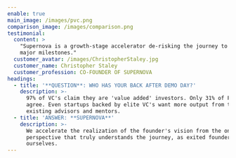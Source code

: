 ```yaml
---
enable: true
main_image: /images/pvc.png
comparison_image: /images/comparison.png
testimonial:
  content: >
    "Supernova is a growth-stage accelerator de-risking the journey to the next
    major milestones."
  customer_avatar: /images/ChristopherStaley.jpg
  customer_name: Christopher Staley
  customer_profession: CO-FOUNDER OF SUPERNOVA
headings:
  - title: '**QUESTION**: WHO HAS YOUR BACK AFTER DEMO DAY?'
    description: >-
      97% of VC's claim they are 'value added' investors. Only 31% of Founders
      agree. Even startups backed by elite VC's want more output from their
      existing advisors and mentors.
  - title: 'ANSWER: **SUPERNOVA**'
    description: >-
      We accelerate the realization of the founder's vision from the only
      perspective that truly understands the journey, as exited founders
      ourselves.
---
```


